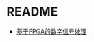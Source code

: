 <!-- README.md --- 
;; 
;; Description: 
;; Author: Hongyi Wu(吴鸿毅)
;; Email: wuhongyi@qq.com 
;; Created: 一 1月 22 17:17:14 2018 (+0800)
;; Last-Updated: 一 1月 22 17:18:10 2018 (+0800)
;;           By: Hongyi Wu(吴鸿毅)
;;     Update #: 2
;; URL: http://wuhongyi.cn -->

# README

- [基于FPGA的数字信号处理](http://wuhongyi.cn/FPGANote/pdf/DSP/基于FPGA的数字信号处理.pdf)








<!-- README.md ends here -->
